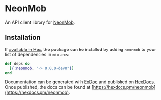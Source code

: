 # NeonMob

An API client library for [NeonMob](https://www.neonmob.com/).

## Installation

If [available in Hex](https://hex.pm/docs/publish), the package can be installed
by adding `neonmob` to your list of dependencies in `mix.exs`:

```elixir
def deps do
  [{:neonmob, "~> 0.0.0-dev0"}]
end
```

Documentation can be generated with [ExDoc](https://github.com/elixir-lang/ex_doc)
and published on [HexDocs](https://hexdocs.pm). Once published, the docs can
be found at [https://hexdocs.pm/neonmob](https://hexdocs.pm/neonmob).
